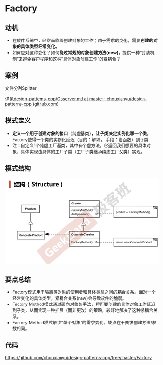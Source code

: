 # Factory

## 动机

* 在软件系统中，经常面临着创建对象的工作；由于需求的变化，需要**创建的对象的具体类型经常变化。**
* 如何应对这种变化？如何**绕过常规的对象创建方法(new)**，提供一种“封装机制”来避免客户程序和这种“具体对象创建工作”的紧耦合？

## 案例

文件分割Splitter

详见[design-patterns-cpp/Observer.md at master · chouxianyu/design-patterns-cpp (github.com)](https://github.com/chouxianyu/design-patterns-cpp/blob/master/docs/Observer.md)

## 模式定义

* **定义一个用于创建对象的接口**（纯虚基类）**，让子类决定实例化哪一个类**。 Factory使得一个类的实例化延迟（目的：解耦， 手段：虚函数）到子类
* 注：自定义1个纯虚工厂基类，其中有个虚方法，它返回我们想要的具体对象，具体实现由具体的工厂子类（工厂子类继承纯虚工厂父类）实现。

## 模式结构

![](./images/Factory.png)

## 要点总结

* Factory模式用于隔离类对象的使用者和具体类型之间的耦合关系。面对一个经常变化的具体类型，紧耦合关系(new)会导致软件的脆弱。
* Factory Method模式通过面向对象的手法，将所要创建的具体对象工作延迟到子类，从而实现一种扩展（而非更改）的策略，较好地解决了这种紧耦合关系。
* Factory Method模式解决“单个对象”的需求变化。缺点在于要求创建方法/参数相同。

## 代码

https://github.com/chouxianyu/design-patterns-cpp/tree/master/Factory
